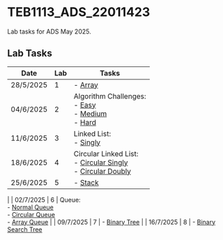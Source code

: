 # TEB1113_ADS_22011423

Lab tasks for ADS May 2025.

## Lab Tasks

| Date      | Lab | Tasks                                                                                                                     |
| --------- | --- | ------------------------------------------------------------------------------------------------------------------------- |
| 28/5/2025 | 1   | - [Array](./L1/Array.cpp.cpp)                                                                                             |
| 04/6/2025 | 2   | Algorithm Challenges: <br> - [Easy](./L2/Easy.cpp) <br> - [Medium](./L2/Medium.cpp) <br> - [Hard](./L2/Hard.cpp)          |
| 11/6/2025 | 3   | Linked List: <br> - [Singly](./L3/L3_Irfan_22011423.cpp)                                           |
| 18/6/2025 | 4   | Circular Linked List: <br> - [Circular Singly](./L4/CircularSingly.cpp) <br> - [Circular Doubly](./L4/CircularDoubly.cpp) |
| 25/6/2025 | 5   | - [Stack](./L5/Stack.cpp)                                                                              
|
| 02/7/2025 | 6   | Queue: <br> - [Normal Queue](./L6/Queue.cpp) <br> - [Circular Queue](./L6/CircularQueue.cpp) <br> - [Array Queue](./L6/ArrayQueue.cpp) |
| 09/7/2025 | 7   | - [Binary Tree](./L7/Tree.cpp)                                                                                                         |
| 16/7/2025 | 8   | - [Binary Search Tree](./L8/BinarySearchTree.cpp)     
